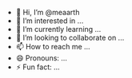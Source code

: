 - 👋 Hi, I’m @meaarth
- 👀 I’m interested in ...
- 🌱 I’m currently learning ...
- 💞️ I’m looking to collaborate on ...
- 📫 How to reach me ...
- 😄 Pronouns: ...
- ⚡ Fun fact: ...

<!---
meaarth/meaarth is a ✨ special ✨ repository because its `README.md` (this file) appears on your GitHub profile.
You can click the Preview link to take a look at your changes.
--->

